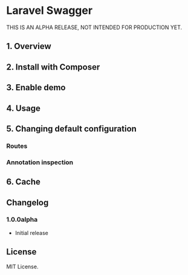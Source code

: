 # Laravel Swagger

THIS IS AN ALPHA RELEASE, NOT INTENDED FOR PRODUCTION YET.

## 1. Overview
## 2. Install with Composer
## 3. Enable demo
## 4. Usage
## 5. Changing default configuration
### Routes
### Annotation inspection
## 6. Cache

## Changelog
### 1.0.0alpha
* Initial release

## License
MIT License.
